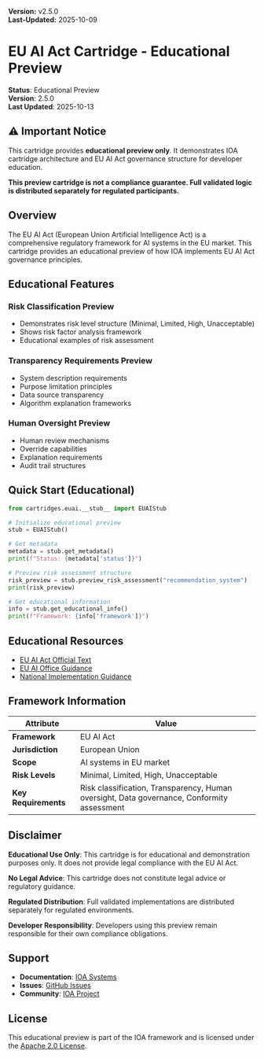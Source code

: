 **Version:** v2.5.0  
**Last-Updated:** 2025-10-09

# EU AI Act Cartridge - Educational Preview

**Status**: Educational Preview  
**Version**: 2.5.0  
**Last Updated**: 2025-10-13

## ⚠️ Important Notice

This cartridge provides **educational preview only**. It demonstrates IOA cartridge architecture and EU AI Act governance structure for developer education.

**This preview cartridge is not a compliance guarantee. Full validated logic is distributed separately for regulated participants.**

## Overview

The EU AI Act (European Union Artificial Intelligence Act) is a comprehensive regulatory framework for AI systems in the EU market. This cartridge provides an educational preview of how IOA implements EU AI Act governance principles.

## Educational Features

### Risk Classification Preview
- Demonstrates risk level structure (Minimal, Limited, High, Unacceptable)
- Shows risk factor analysis framework
- Educational examples of risk assessment

### Transparency Requirements Preview
- System description requirements
- Purpose limitation principles
- Data source transparency
- Algorithm explanation frameworks

### Human Oversight Preview
- Human review mechanisms
- Override capabilities
- Explanation requirements
- Audit trail structures

## Quick Start (Educational)

```python
from cartridges.euai.__stub__ import EUAIStub

# Initialize educational preview
stub = EUAIStub()

# Get metadata
metadata = stub.get_metadata()
print(f"Status: {metadata['status']}")

# Preview risk assessment structure
risk_preview = stub.preview_risk_assessment("recommendation_system")
print(risk_preview)

# Get educational information
info = stub.get_educational_info()
print(f"Framework: {info['framework']}")
```

## Educational Resources

- [EU AI Act Official Text](https://eur-lex.europa.eu/legal-content/EN/TXT/?uri=CELEX:52021PC0206)
- [EU AI Office Guidance](https://digital-strategy.ec.europa.eu/en/policies/regulatory-framework-ai)
- [National Implementation Guidance](https://ec.europa.eu/info/law/better-regulation/have-your-say/initiatives/12527-Artificial-Intelligence-Act_en)

## Framework Information

| Attribute | Value |
|-----------|-------|
| **Framework** | EU AI Act |
| **Jurisdiction** | European Union |
| **Scope** | AI systems in EU market |
| **Risk Levels** | Minimal, Limited, High, Unacceptable |
| **Key Requirements** | Risk classification, Transparency, Human oversight, Data governance, Conformity assessment |

## Disclaimer

**Educational Use Only**: This cartridge is for educational and demonstration purposes only. It does not provide legal compliance with the EU AI Act.

**No Legal Advice**: This cartridge does not constitute legal advice or regulatory guidance.

**Regulated Distribution**: Full validated implementations are distributed separately for regulated environments.

**Developer Responsibility**: Developers using this preview remain responsible for their own compliance obligations.

## Support

- **Documentation**: [IOA Systems](https://ioa.systems/docs)
- **Issues**: [GitHub Issues](https://github.com/OrchIntel/ioa-core/issues)
- **Community**: [IOA Project](https://ioaproject.org)

## License

This educational preview is part of the IOA framework and is licensed under the [Apache 2.0 License](/license).
